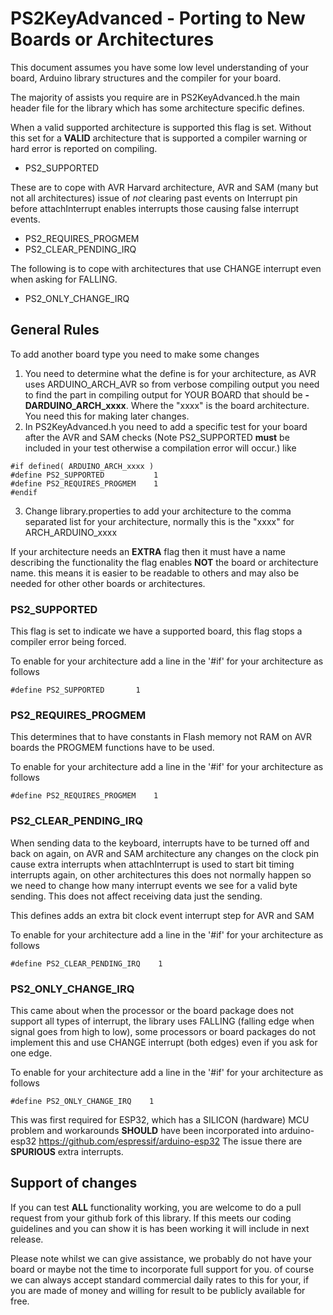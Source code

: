 # PS2KeyAdvanced - Porting to New Boards or Architectures
This document assumes you have some low level understanding of your board, Arduino library structures and the compiler for your board.

The majority of assists you require are in PS2KeyAdvanced.h the main header file for the library which has some architecture specific defines.

When a valid supported architecture is supported this flag is set. Without this set for a **VALID** architecture that is supported
a compiler warning or hard error is reported on compiling.

-  PS2_SUPPORTED

These are to cope with AVR Harvard architecture, AVR and SAM (many but not all architectures) issue of *not* clearing past events on Interrupt pin 
before attachInterrupt enables interrupts those causing false interrupt events.

-  PS2_REQUIRES_PROGMEM
-  PS2_CLEAR_PENDING_IRQ

The following is to cope with architectures that use CHANGE interrupt even when asking for FALLING.
-  PS2_ONLY_CHANGE_IRQ

## General Rules
To add another board type you need to make some changes
1.  You need to determine what the define is for your architecture, as AVR uses ARDUINO_ARCH_AVR so from verbose compiling output you need to find 
the part in compiling output for YOUR BOARD that should be **-DARDUINO_ARCH_xxxx**. Where the "xxxx" is the board architecture. You need this for 
making later changes.
2.  In PS2KeyAdvanced.h you need to add a specific test for your board after the AVR and SAM checks (Note PS2_SUPPORTED **must** be included in your 
test otherwise a compilation error will occur.) like
~~~
#if defined( ARDUINO_ARCH_xxxx )
#define PS2_SUPPORTED           1
#define PS2_REQUIRES_PROGMEM    1
#endif
~~~
3.  Change library.properties to add your architecture to the comma separated list for your architecture, normally this is the "xxxx" for ARCH_ARDUINO_xxxx

If your architecture needs an **EXTRA** flag then it must have a name describing the functionality the flag enables
**NOT** the board or architecture name. this means it is easier to be readable to others and may also be needed for other
other boards or architectures.
### PS2_SUPPORTED
This flag is set to indicate we have a supported board, this flag stops a compiler error being forced.

To enable for your architecture add a line in the '#if' for your architecture as follows
~~~
#define PS2_SUPPORTED       1
~~~
### PS2_REQUIRES_PROGMEM
This determines that to have constants in Flash memory not RAM on AVR boards the PROGMEM functions have to be used.

To enable for your architecture add a line in the '#if' for your architecture as follows
~~~
#define PS2_REQUIRES_PROGMEM    1
~~~
### PS2_CLEAR_PENDING_IRQ
When sending data to the keyboard, interrupts have to be turned off and back on again, on AVR and SAM architecture any changes on the clock pin 
cause extra interrupts when attachInterrupt is used to start bit timing interrupts again, on other architectures this does not normally happen so we 
need to change how many interrupt events we see for a valid byte sending. This does not affect receiving data just the sending.

This defines adds an extra bit clock event interrupt step for AVR and SAM

To enable for your architecture add a line in the '#if' for your architecture as follows
~~~
#define PS2_CLEAR_PENDING_IRQ    1
~~~
### PS2_ONLY_CHANGE_IRQ
This came about when the processor or the board package does not support all types of interrupt, the library uses 
FALLING (falling edge when signal goes from high to low), some processors or board packages do not implement this 
and use CHANGE interrupt (both edges) even if you ask for one edge.

To enable for your architecture add a line in the '#if' for your architecture as follows
~~~
#define PS2_ONLY_CHANGE_IRQ    1
~~~
This was first required for ESP32, which has a SILICON (hardware) MCU problem and workarounds **SHOULD** have been incorporated into arduino-esp32 
https://github.com/espressif/arduino-esp32 The issue there are **SPURIOUS** extra interrupts.
## Support of changes
If you can test **ALL** functionality working, you are welcome to do a pull request from your github fork of this library. If this meets our coding 
guidelines and you can show it is has been working it will include in next release.

Please note whilst we can give assistance, we probably do not have your board or maybe not the time to incorporate full support for you. of course we
can always accept standard commercial daily rates to this for your, if you are made of money and willing for result to be publicly available for free.
